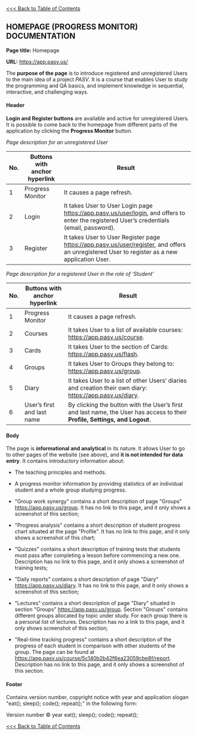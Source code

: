 [<<< Back to Table of Contents](index.md)
## HOMEPAGE (PROGRESS MONITOR) DOCUMENTATION

**Page title:** Homepage

**URL:** https://app.pasv.us/

The **purpose of the page** is to introduce registered and unregistered Users 
to the main idea of a project _PASV_. It is a course that enables User to study the programming and QA basics, and implement knowledge 
in sequential, interactive, and challenging ways. 

#### Header

**Login and Register buttons** are available and active for unregistered Users.
 It is possible to come back to the homepage from different parts of the application by clicking 
 the **Progress Monitor** button. 

_Page description for an unregistered User_

| No. | Buttons with anchor hyperlink | Result|     
| ------ | ----------- | -------|
| 1 | Progress Monitor |It causes a page refresh.| 
| 2 | Login |It takes User to User Login page https://app.pasv.us/user/login, and offers to enter the registered User’s credentials (email, password).| 
| 3 | Register  |It takes User to User Register page https://app.pasv.us/user/register, and offers an unregistered User to register as a new application User.|

_Page description for a registered User in the role of ‘Student’_

| No. | Buttons with anchor hyperlink| Result|     
| ------ | ----------- | -------|
| 1 | Progress Monitor |It causes a page refresh.| 
| 2 | Courses |It takes User to a list of available courses: https://app.pasv.us/course.|
| 3 | Cards |It takes User to the section of Cards: https://app.pasv.us/flash.| 
| 4 | Groups  |It takes User to Groups they belong to: https://app.pasv.us/group.|
| 5 | Diary |It takes User to a list of other Users’ diaries and creation their own diary: https://app.pasv.us/diary.|
| 6 | User’s first and last name |By clicking the button with the User’s first and last name, the User has access to their **Profile, Settings, and Logout**.|

#### Body

The page is **informational and analytical** in its nature. It allows User to go to other pages of the website (see above), and **it is not intended for data entry**. It contains introductory information about: 
* The teaching principles and methods.
* A progress monitor information by providing statistics of an individual student and a whole group studying progress.  

* "Group work synergy" contains a short description of page "Groups" https://app.pasv.us/group. It has no link to this page, and it only shows a screenshot of this section;

* "Progress analysis" contains a short description of student progress chart situated at the page "Profile". It has no link to this page, and it only shows a screenshot of this chart;

* "Quizzes" contains a short description of training tests that students must pass after completing a lesson before commencing a new one. Description has no link to this page, and it only shows a screenshot of training tests;

* "Daily reports" contains a short description of page "Diary" https://app.pasv.us/diary. It has no link to this page, and it only shows a screenshot of this section;

* "Lectures" contains a short description of page "Diary" situated in section "Groups" https://app.pasv.us/group. Section "Groups" contains different groups allocated by topic under study. For each group there is a personal list of lectures. Description has no a link to this page, and it only shows screenshot of this section;

* "Real-time tracking progress" contains a short description of the progress of each student in comparison with other students of the group. The page can be found at https://app.pasv.us/course/5c140b2b42f6ea23059cbe8f/report.
 Description has no link to this page, and it only shows a screenshot of this section.

#### Footer

Contains version number, copyright notice with year and application slogan "eat(); sleep(); code(); repeat();" in the following form:

Version number
© year eat(); sleep(); code(); repeat();

[<<< Back to Table of Contents](index.md)